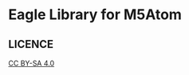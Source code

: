 # Eagle Library for M5Atom

## LICENCE
[CC BY-SA 4.0](https://creativecommons.org/licenses/by-sa/4.0/)

